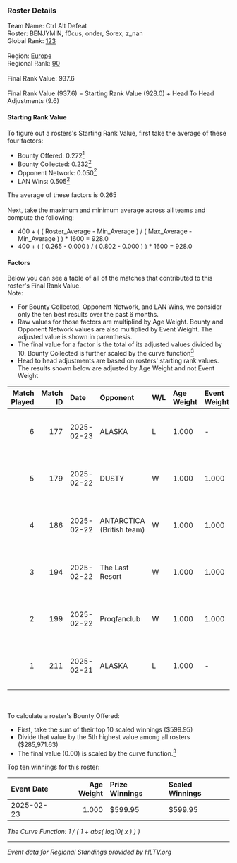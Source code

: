 ### Roster Details<br />
Team Name: Ctrl Alt Defeat<br />
Roster: BENJYMIN, f0cus, onder, Sorex, z_nan<br />
Global Rank: [123](../../standings_global_2025_02_28.md)<br />
<br />
Region: [Europe]( ../../standings_europe_2025_02_28.md)<br />
Regional Rank: [90]( ../../standings_europe_2025_02_28.md)<br />
<br />
Final Rank Value:  937.6<br />
<br />
Final Rank Value (937.6) = Starting Rank Value (928.0) + Head To Head Adjustments (9.6)<br />

#### Starting Rank Value<br />
To figure out a rosters's Starting Rank Value, first take the average of these four factors:<br />
- Bounty Offered: 0.272[<sup>1</sup>](#table2)
- Bounty Collected: 0.232[<sup>2</sup>](#table1)
- Opponent Network: 0.050[<sup>2</sup>](#table1)
- LAN Wins: 0.505[<sup>2</sup>](#table1)

The average of these factors is 0.265<br />
<br />
Next, take the maximum and minimum average across all teams and compute the following:<br />
- 400 + ( ( Roster_Average - Min_Average ) / ( Max_Average - Min_Average ) ) * 1600 = 928.0
- 400 + ( ( 0.265 - 0.000 ) / ( 0.802 - 0.000 ) ) * 1600 = 928.0


#### Factors<br />
Below you can see a table of all of the matches that contributed to this roster's Final Rank Value.<br />
Note:<br />

- For Bounty Collected, Opponent Network, and LAN Wins, we consider only the ten best results over the past 6 months.
- Raw values for those factors are multiplied by Age Weight. Bounty and Opponent Network values are also multiplied by Event Weight. The adjusted value is shown in parenthesis.
- The final value for a factor is the total of its adjusted values divided by 10. Bounty Collected is further scaled by the curve function[<sup>3</sup>](#curveFunction)
- Head to head adjustments are based on rosters' starting rank values. The results shown below are adjusted by Age Weight and not Event Weight
<span id="table1"></span><br />


| Match Played | Match ID | Date       | Opponent                  | W/L | Age Weight | Event Weight | Bounty Collected | Opponent Network | LAN Wins  | H2H Adj. | Roster                               |
| -: | -: | :- | :- | :- | :- | :- | :- | :- | :- | -: | :- |
|            6 |      177 | 2025-02-23 | ALASKA                    | L   | 1.000      | -            | -                | -                | -         |   -10.46 | BENJYMIN, f0cus, onder, Sorex, z_nan |
|            5 |      179 | 2025-02-22 | DUSTY                     | W   | 1.000      | 1.000        | 0.001 (0.001)    | 0.149 (0.149)    | 1 (1.000) |    11.63 | BENJYMIN, f0cus, onder, Sorex, z_nan |
|            4 |      186 | 2025-02-22 | ANTARCTICA (British team) | W   | 1.000      | 1.000        | 0.002 (0.002)    | 0.132 (0.132)    | 1 (1.000) |     7.40 | BENJYMIN, f0cus, onder, Sorex, z_nan |
|            3 |      194 | 2025-02-22 | The Last Resort           | W   | 1.000      | 1.000        | 0.001 (0.001)    | 0.173 (0.173)    | 1 (1.000) |     8.23 | BENJYMIN, f0cus, onder, Sorex, z_nan |
|            2 |      199 | 2025-02-22 | Proqfanclub               | W   | 1.000      | 1.000        | 0.000 (0.000)    | 0.050 (0.050)    | 1 (1.000) |     2.40 | BENJYMIN, f0cus, onder, Sorex, z_nan |
|            1 |      211 | 2025-02-21 | ALASKA                    | L   | 1.000      | -            | -                | -                | -         |    -9.60 | BENJYMIN, f0cus, onder, Sorex, z_nan |

<br />
<span id="table2"></span><br />
To calculate a roster's Bounty Offered:<br />

- First, take the sum of their top 10 scaled winnings ($599.95)
- Divide that value by the 5th highest value among all rosters ($285,971.63)
- The final value (0.00) is scaled by the curve function.[<sup>3</sup>](#curveFunction)

Top ten winnings for this roster:<br />

| Event Date | Age Weight | Prize Winnings | Scaled Winnings |
| :- | -: | :- | :- |
| 2025-02-23 |      1.000 | $599.95        | $599.95         |


<span id="curveFunction"></span>_The Curve Function: 1 / ( 1 + abs( log10( x ) ) )_<br />

---
_Event data for Regional Standings provided by HLTV.org_<br />
